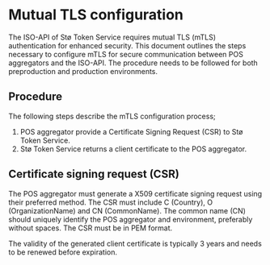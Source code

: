 # Mutual TLS configuration

The ISO-API of Stø Token Service requires mutual TLS (mTLS) authentication for enhanced security. This document outlines
the steps necessary to configure mTLS for secure communication between POS aggregators and the ISO-API. The procedure 
needs to be followed for both preproduction and production environments.

## Procedure

The following steps describe the mTLS configuration process;

1. POS aggregator provide a Certificate Signing Request (CSR) to Stø Token Service.
2. Stø Token Service returns a client certificate to the POS aggregator.

## Certificate signing request (CSR)

The POS aggregator must generate a X509 certificate signing request using their preferred method. The CSR must include
C (Country), O (OrganizationName) and CN (CommonName). The common name (CN) should uniquely identify the POS aggregator
and environment, preferably without spaces. The CSR must be in PEM format.

The validity of the generated client certificate is typically 3 years and needs to be renewed before expiration.

